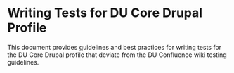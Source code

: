 # Writing Tests for DU Core Drupal Profile

This document provides guidelines and best practices for writing tests for the DU Core Drupal 
profile that deviate from the DU Confluence wiki testing guidelines. 